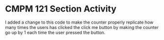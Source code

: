 # CMPM 121 Section Activity

I added a change to this code to make the counter properly replicate how many times the users has clicked the click me button by making the counter go up by 1 each time the user pressed the button.

